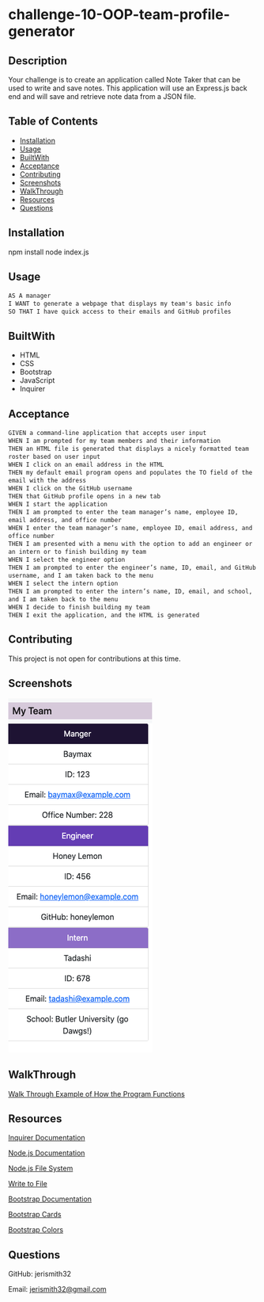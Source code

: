 # challenge-10-OOP-team-profile-generator

  ## Description
  Your challenge is to create an application called Note Taker that can be used to write and save notes. This application will use an Express.js back end and will save and retrieve note data from a JSON file.

  ## Table of Contents 
  * [Installation](#installation)
  * [Usage](#usage)
  * [BuiltWith](#builtwith)
  * [Acceptance](#acceptance)
  * [Contributing](#contributing)
  * [Screenshots](#screenshots)
  * [WalkThrough](#walkthrough)
  * [Resources](#resources)
  * [Questions](#questions)


  ## Installation
  npm install
  node index.js

  ## Usage
  ```
  AS A manager
  I WANT to generate a webpage that displays my team's basic info
  SO THAT I have quick access to their emails and GitHub profiles
  ```

  ## BuiltWith
  * HTML
  * CSS
  * Bootstrap
  * JavaScript
  * Inquirer

  ## Acceptance
  ```
  GIVEN a command-line application that accepts user input
  WHEN I am prompted for my team members and their information
  THEN an HTML file is generated that displays a nicely formatted team roster based on user input
  WHEN I click on an email address in the HTML
  THEN my default email program opens and populates the TO field of the email with the address
  WHEN I click on the GitHub username
  THEN that GitHub profile opens in a new tab
  WHEN I start the application
  THEN I am prompted to enter the team manager’s name, employee ID, email address, and office number
  WHEN I enter the team manager’s name, employee ID, email address, and office number
  THEN I am presented with a menu with the option to add an engineer or an intern or to finish building my team
  WHEN I select the engineer option
  THEN I am prompted to enter the engineer’s name, ID, email, and GitHub username, and I am taken back to the menu
  WHEN I select the intern option
  THEN I am prompted to enter the intern’s name, ID, email, and school, and I am taken back to the menu
  WHEN I decide to finish building my team
  THEN I exit the application, and the HTML is generated
  ```

  ## Contributing
  This project is not open for contributions at this time.

  ## Screenshots
  ![Generate Team Profile From Walk Through](assets/images/GeneratedTeam.png)
  ## WalkThrough

  [Walk Through Example of How the Program Functions](https://drive.google.com/file/d/1GagqkH72N6dfpIynJ-PfOte9eTA0BBup/view)

  ## Resources

  [Inquirer Documentation](https://www.npmjs.com/package/inquirer)

  [Node.js Documentation](https://nodejs.org/en/docs/)

  [Node.js File System](https://nodejs.org/api/fs.html#fs_file_system)

  [Write to File](https://www.geeksforgeeks.org/javascript-program-to-write-data-in-a-text-file/)

  [Bootstrap Documentation](https://getbootstrap.com/docs/5.0/getting-started/introduction/)

  [Bootstrap Cards](https://getbootstrap.com/docs/5.0/components/card/)

  [Bootstrap Colors](https://getbootstrap.com/docs/5.0/customize/color/)

  ## Questions
  GitHub: jerismith32

  Email: jerismith32@gmail.com
